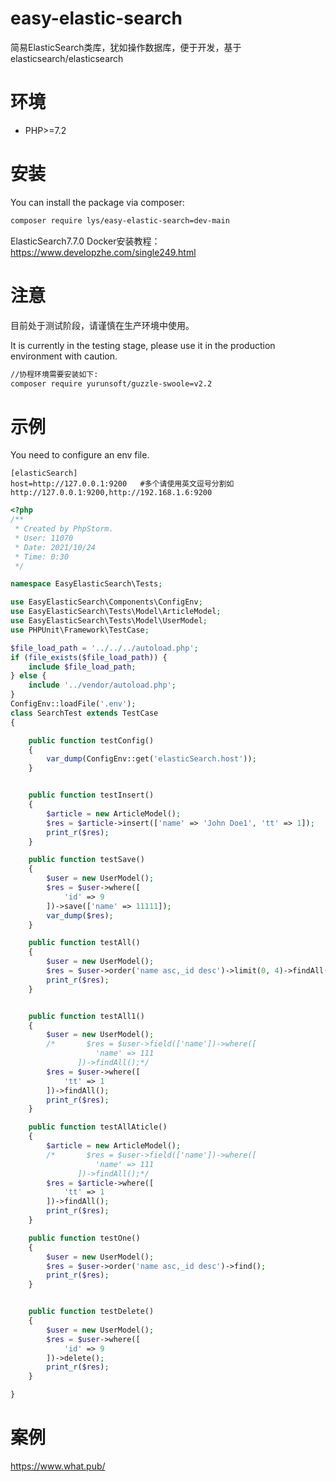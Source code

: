 # easy-elastic-search

简易ElasticSearch类库，犹如操作数据库，便于开发，基于elasticsearch/elasticsearch

# 环境
- PHP>=7.2


# 安装
You can install the package via composer:
```bash
composer require lys/easy-elastic-search=dev-main
```
ElasticSearch7.7.0 Docker安装教程：https://www.developzhe.com/single249.html
# 注意

目前处于测试阶段，请谨慎在生产环境中使用。

It is currently in the testing stage, please use it in the production environment with caution.

```bash
//协程环境需要安装如下:
composer require yurunsoft/guzzle-swoole=v2.2

```

# 示例
You need to configure an env file.
```
[elasticSearch]
host=http://127.0.0.1:9200   #多个请使用英文逗号分割如 http://127.0.0.1:9200,http://192.168.1.6:9200
```

```php
<?php
/**
 * Created by PhpStorm.
 * User: 11070
 * Date: 2021/10/24
 * Time: 0:30
 */

namespace EasyElasticSearch\Tests;

use EasyElasticSearch\Components\ConfigEnv;
use EasyElasticSearch\Tests\Model\ArticleModel;
use EasyElasticSearch\Tests\Model\UserModel;
use PHPUnit\Framework\TestCase;

$file_load_path = '../../../autoload.php';
if (file_exists($file_load_path)) {
    include $file_load_path;
} else {
    include '../vendor/autoload.php';
}
ConfigEnv::loadFile('.env');
class SearchTest extends TestCase
{

    public function testConfig()
    {
        var_dump(ConfigEnv::get('elasticSearch.host'));
    }


    public function testInsert()
    {
        $article = new ArticleModel();
        $res = $article->insert(['name' => 'John Doe1', 'tt' => 1]);
        print_r($res);
    }

    public function testSave()
    {
        $user = new UserModel();
        $res = $user->where([
            'id' => 9
        ])->save(['name' => 11111]);
        var_dump($res);
    }

    public function testAll()
    {
        $user = new UserModel();
        $res = $user->order('name asc,_id desc')->limit(0, 4)->findAll();
        print_r($res);
    }


    public function testAll1()
    {
        $user = new UserModel();
        /*       $res = $user->field(['name'])->where([
                   'name' => 111
               ])->findAll();*/
        $res = $user->where([
            'tt' => 1
        ])->findAll();
        print_r($res);
    }

    public function testAllAticle()
    {
        $article = new ArticleModel();
        /*       $res = $user->field(['name'])->where([
                   'name' => 111
               ])->findAll();*/
        $res = $article->where([
            'tt' => 1
        ])->findAll();
        print_r($res);
    }

    public function testOne()
    {
        $user = new UserModel();
        $res = $user->order('name asc,_id desc')->find();
        print_r($res);
    }


    public function testDelete()
    {
        $user = new UserModel();
        $res = $user->where([
            'id' => 9
        ])->delete();
        print_r($res);
    }

}

```

# 案例
https://www.what.pub/
